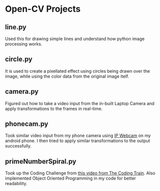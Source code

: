 # Open-CV Projects

## line.py
Used this for drawing simple lines and understand how python image processing works.

## circle.py
It is used to create a pixellated effect using circles being drawn over the image, while using the color data from the original image itelf.

## camera.py
Figured out how to take a video input from the in-built Laptop Camera and apply transformations to the frames in real-time.

## phonecam.py
Took similar video input from my phone camera using [IP Webcam](https://play.google.com/store/apps/details?id=com.pas.webcam) on my android phone. I then tried to apply similar transformations to the output successfully.

## primeNumberSpiral.py
Took up the Coding Challenge from [this video from The Coding Train](https://www.youtube.com/watch?v=a35KWEjRvc0). Also implemented Object Oriented Programming in my code for better readability.
